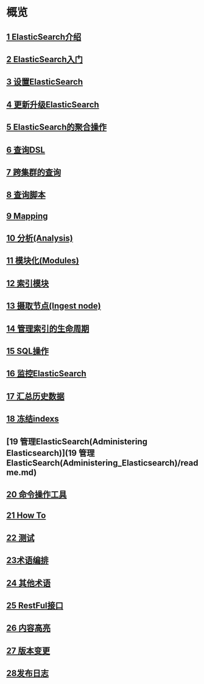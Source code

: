 # 概览

## [1 ElasticSearch介绍](1ElasticSearch介绍/readme.md)

## [2 ElasticSearch入门](2ElasticSearch入门/readme.md)

## [3 设置ElasticSearch](3设置ElasticSearch/readme.md)

## [4 更新升级ElasticSearch](4更新升级ElasticSearch/readme.md)

## [5 ElasticSearch的聚合操作](5ElasticSearch的聚合操作/readme.md)

## [6 查询DSL](6查询DSL/readme.md)

## [7 跨集群的查询](7跨集群的查询/readme.md)

## [8 查询脚本](8查询脚本/readme.md)

## [9 Mapping](9Mapping/readme.md)

## [10 分析(Analysis)](10分析(Analysis)/readme.md)

## [11 模块化(Modules)](11模块化(Modules)/readme.md)

## [12 索引模块](12索引模块/readme.md)

## [13 摄取节点(Ingest node)](13摄取节点(Ingest_node)/readme.md)

## [14 管理索引的生命周期](14管理索引的生命周期/readme.md)

## [15 SQL操作](15SQL操作/readme.md)

## [16 监控ElasticSearch](16监控ElasticSearch/readme.md)

## [17 汇总历史数据](17汇总历史数据/readme.md)

## [18 冻结indexs](18冻结indexs/readme.md)

## [19 管理ElasticSearch(Administering Elasticsearch)](19 管理ElasticSearch(Administering_Elasticsearch)/readme.md)

## [20 命令操作工具](20命令操作工具/readme.md)

## [21 How To](21How_To/readme.md)

## [22 测试](22测试/readme.md)

## [23术语编排](23术语编排/readme.md)

## [24 其他术语](24其他术语/readme.md)

## [25 RestFul接口](25RestFul接口/readme.md)

## [26 内容高亮](26内容高亮/readme.md)

## [27 版本变更](27版本变更/readme.md)

## [28发布日志](28发布日志/readme.md)
